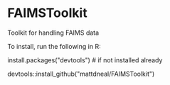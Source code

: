 # FAIMSToolkit
Toolkit for handling FAIMS data

To install, run the following in R:

install.packages("devtools") # if not installed already

devtools::install_github("mattdneal/FAIMSToolkit")
